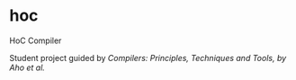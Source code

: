 # hoc
HoC Compiler

Student project guided by *Compilers: Principles, Techniques and Tools, by Aho et al.*


